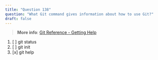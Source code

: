 ```yaml
---
title: "Question 138"
question: "What Git command gives information about how to use Git?"
draft: false
---
```


> **More info**: [Git Reference - Getting Help](https://git-scm.com/docs/git#_getting_help)

1. [ ] git status
1. [ ] git init
1. [x] git help
